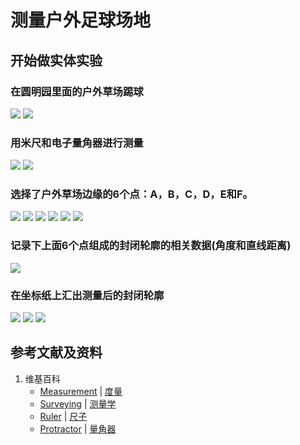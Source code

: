 # 测量户外足球场地

## 开始做实体实验

### 在圆明园里面的户外草场踢球 

![](/images/感受运动中的数学原理/测量户外足球场地/1a1.jpg)
![](/images/感受运动中的数学原理/测量户外足球场地/1a2.jpg)

### 用米尺和电子量角器进行测量

![](/images/感受运动中的数学原理/测量户外足球场地/2a1.jpg)
![](/images/感受运动中的数学原理/测量户外足球场地/2a2.jpg)

### 选择了户外草场边缘的6个点：A，B，C，D，E和F。

![](/images/感受运动中的数学原理/测量户外足球场地/3a1.jpg)
![](/images/感受运动中的数学原理/测量户外足球场地/3a2.jpg)
![](/images/感受运动中的数学原理/测量户外足球场地/3a3.jpg)
![](/images/感受运动中的数学原理/测量户外足球场地/3a4.jpg)
![](/images/感受运动中的数学原理/测量户外足球场地/3a5.jpg)
![](/images/感受运动中的数学原理/测量户外足球场地/3a6.jpg)

### 记录下上面6个点组成的封闭轮廓的相关数据(角度和直线距离)

![](/images/感受运动中的数学原理/测量户外足球场地/4a1.jpg)

### 在坐标纸上汇出测量后的封闭轮廓

![](/images/感受运动中的数学原理/测量户外足球场地/5a1.jpg)
![](/images/感受运动中的数学原理/测量户外足球场地/5a2.jpg)
![](/images/感受运动中的数学原理/测量户外足球场地/5a3.jpg)

## 参考文献及资料

1. 维基百科
	- [Measurement](https://en.wikipedia.org/wiki/Measurement) | [度量](https://zh.wikipedia.org/wiki/%E5%BA%A6%E9%87%8F) 
	- [Surveying](https://en.wikipedia.org/wiki/Surveying) | [测量学](https://zh.wikipedia.org/wiki/%E6%B8%AC%E9%87%8F%E5%AD%B8) 
	- [Ruler](https://en.wikipedia.org/wiki/Ruler) | [尺子](https://zh.wikipedia.org/wiki/%E5%B0%BA%E5%AD%90) 
	- [Protractor](https://en.wikipedia.org/wiki/Protractor) | [量角器](https://zh.wikipedia.org/wiki/%E9%87%8F%E8%A7%92%E5%99%A8) 